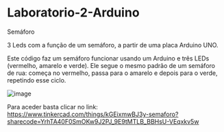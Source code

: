 # Laboratorio-2-Arduino
Semáforo

3 Leds com a função de um semáforo, a partir de uma placa Arduino UNO.

Este código faz um semáforo funcionar usando um Arduino e três LEDs (vermelho, amarelo e verde). Ele segue o mesmo padrão de um semáforo de rua: começa no vermelho, passa para o amarelo e depois para o verde, repetindo esse ciclo.

![image](https://github.com/user-attachments/assets/ede6caa3-8b53-4705-8570-861b6ca8f6f3)



Para aceder basta clicar no link:
https://www.tinkercad.com/things/kGEixmwBJ3y-semaforo?sharecode=YrhTA40F0SmOKw9J2PJ_9E9tMTLB_BBHsU-VEqxkv5w
